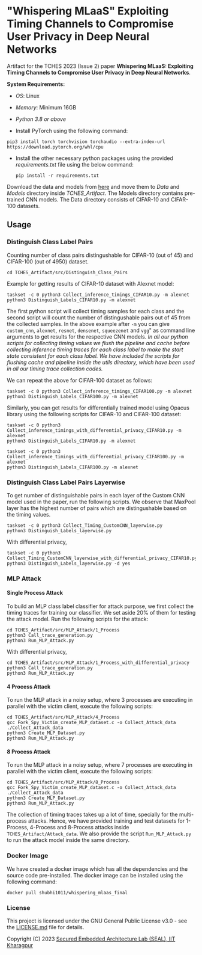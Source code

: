 # "Whispering MLaaS" Exploiting Timing Channels to Compromise User Privacy in Deep Neural Networks
Artifact for the TCHES 2023 (Issue 2) paper **Whispering MLaaS: Exploiting Timing Channels to Compromise User Privacy in Deep Neural Networks**.

**System Requirements:**

- *OS*: Linux

- *Memory*: Minimum 16GB
- *Python 3.8 or above*
- Install PyTorch using the following command:
```
pip3 install torch torchvision torchaudio --extra-index-url https://download.pytorch.org/whl/cpu
```
- Install the other necessary python packages using the provided *requirements.txt* file using the below command:
  ```
  pip install -r requirements.txt
  ```

Download the data and models from [here](https://drive.google.com/drive/folders/1LOzsXqyVSHymXbVUeRejMJE6EpwIpKPL?usp=share_link) and move them to *Data* and *Models* directory inside *TCHES_Artifact*. The Models directory contains pre-trained CNN models. The Data directory consists of CIFAR-10 and CIFAR-100 datasets.

## Usage

### Distinguish Class Label Pairs

Counting number of class pairs distingushable for CIFAR-10 (out of 45) and CIFAR-100 (out of 4950) dataset.

```
cd TCHES_Artifact/src/Distinguish_Class_Pairs
```
Example for getting results of CIFAR-10 dataset with Alexnet model:
```
taskset -c 0 python3 Collect_inference_timings_CIFAR10.py -m alexnet
python3 Distinguish_Labels_CIFAR10.py -m alexnet
```
The first python script will collect timing samples for each class and the second script will count the number of distingushable pairs out of 45 from the collected samples. In the above example after ``-m`` you can give ``custom_cnn``, ``alexnet``, ``resnet``, ``densenet``, ``squeezenet`` and ``vgg``" as command line arguments to get results for the respective CNN models. 
*In all our python scripts for collecting timing values we flush the pipeline and cache before collecting inference timing traces for each class label to make the start state consistent for each class label. We have included the scripts for flushing cache and pipeline inside the utils directory, which have been used in all our timing trace collection codes.*

We can repeat the above for CIFAR-100 dataset as follows:
```
taskset -c 0 python3 Collect_inference_timings_CIFAR100.py -m alexnet
python3 Distinguish_Labels_CIFAR100.py -m alexnet
```
Similarly, you can get results for differentially trained model using Opacus library using the following scripts for CIFAR-10 and CIFAR-100 dataset:

```
taskset -c 0 python3 Collect_inference_timings_with_differential_privacy_CIFAR10.py -m alexnet
python3 Distinguish_Labels_CIFAR10.py -m alexnet
```
```
taskset -c 0 python3 Collect_inference_timings_with_differential_privacy_CIFAR100.py -m alexnet
python3 Distinguish_Labels_CIFAR100.py -m alexnet
```

### Distinguish Class Label Pairs Layerwise

To get number of distinguishable pairs in each layer of the Custom CNN model used in the paper, run the following scripts. We observe that MaxPool layer has the highest number of pairs which are distingushable based on the timing values.
```
taskset -c 0 python3 Collect_Timing_CustomCNN_layerwise.py
python3 Distinguish_Labels_layerwise.py
```
With differential privacy,
```
taskset -c 0 python3 Collect_Timing_CustomCNN_layerwise_with_differential_privacy_CIFAR10.py
python3 Distinguish_Labels_layerwise.py -d yes
```

### MLP Attack

#### Single Process Attack
To build an MLP class label classifier for attack purpose, we first collect the timing traces for training our classifier. We set aside 20% of them for testing the attack model. Run the following scripts for the attack:

```
cd TCHES_Artifact/src/MLP_Attack/1_Process
python3 Call_trace_generation.py
python3 Run_MLP_Attack.py
```
With differential privacy,
```
cd TCHES_Artifact/src/MLP_Attack/1_Process_with_differential_privacy
python3 Call_trace_generation.py
python3 Run_MLP_Attack.py
```

#### 4 Process Attack
To run the MLP attack in a noisy setup, where 3 processes are executing in parallel with the victim client, execute the following scripts:
```
cd TCHES_Artifact/src/MLP_Attack/4_Process
gcc Fork_Spy_Victim_create_MLP_dataset.c -o Collect_Attack_data
./Collect_Attack_data
python3 Create_MLP_Dataset.py
python3 Run_MLP_Attack.py
```

#### 8 Process Attack
To run the MLP attack in a noisy setup, where 7 processes are executing in parallel with the victim client, execute the following scripts:
```
cd TCHES_Artifact/src/MLP_Attack/8_Process
gcc Fork_Spy_Victim_create_MLP_dataset.c -o Collect_Attack_data
./Collect_Attack_data
python3 Create_MLP_Dataset.py
python3 Run_MLP_Attack.py
```

The collection of timing traces takes up a lot of time, specially for the multi-process attacks. Hence, we have provided training and test datasets for 1-Process, 4-Process and 8-Process attacks inside ``TCHES_Artifact/Attack_data``. We also provide the script ``Run_MLP_Attack.py`` to run the attack model inside the same directory.

### Docker Image
We have created a docker image which has all the dependencies and the source code pre-installed. The docker image can be installed using the following command:

```docker pull shubhi1011/whispering_mlaas_final```

### License
This project is licensed under the GNU General Public License v3.0 - see the [LICENSE.md](LICENSE.md) file for details.

Copyright (C) 2023 [Secured Embedded Architecture Lab (SEAL), IIT Kharagpur](https://cse.iitkgp.ac.in/resgrp/seal/)
